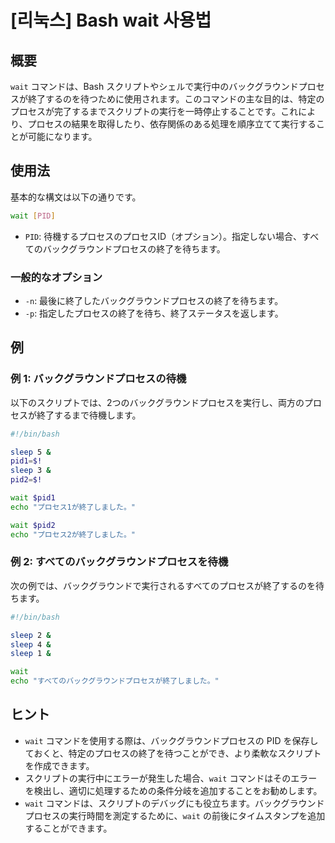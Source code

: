 # [리눅스] Bash wait 사용법

## 概要
`wait` コマンドは、Bash スクリプトやシェルで実行中のバックグラウンドプロセスが終了するのを待つために使用されます。このコマンドの主な目的は、特定のプロセスが完了するまでスクリプトの実行を一時停止することです。これにより、プロセスの結果を取得したり、依存関係のある処理を順序立てて実行することが可能になります。

## 使用法
基本的な構文は以下の通りです。

```bash
wait [PID]
```

- `PID`: 待機するプロセスのプロセスID（オプション）。指定しない場合、すべてのバックグラウンドプロセスの終了を待ちます。

### 一般的なオプション
- `-n`: 最後に終了したバックグラウンドプロセスの終了を待ちます。
- `-p`: 指定したプロセスの終了を待ち、終了ステータスを返します。

## 例
### 例 1: バックグラウンドプロセスの待機
以下のスクリプトでは、2つのバックグラウンドプロセスを実行し、両方のプロセスが終了するまで待機します。

```bash
#!/bin/bash

sleep 5 &
pid1=$!
sleep 3 &
pid2=$!

wait $pid1
echo "プロセス1が終了しました。"

wait $pid2
echo "プロセス2が終了しました。"
```

### 例 2: すべてのバックグラウンドプロセスを待機
次の例では、バックグラウンドで実行されるすべてのプロセスが終了するのを待ちます。

```bash
#!/bin/bash

sleep 2 &
sleep 4 &
sleep 1 &

wait
echo "すべてのバックグラウンドプロセスが終了しました。"
```

## ヒント
- `wait` コマンドを使用する際は、バックグラウンドプロセスの PID を保存しておくと、特定のプロセスの終了を待つことができ、より柔軟なスクリプトを作成できます。
- スクリプトの実行中にエラーが発生した場合、`wait` コマンドはそのエラーを検出し、適切に処理するための条件分岐を追加することをお勧めします。
- `wait` コマンドは、スクリプトのデバッグにも役立ちます。バックグラウンドプロセスの実行時間を測定するために、`wait` の前後にタイムスタンプを追加することができます。